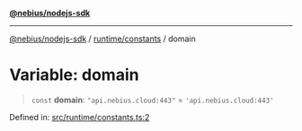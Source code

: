 [**@nebius/nodejs-sdk**](../../../README.md)

---

[@nebius/nodejs-sdk](../../../README.md) / [runtime/constants](../README.md) / domain

# Variable: domain

> `const` **domain**: `"api.nebius.cloud:443"` = `'api.nebius.cloud:443'`

Defined in: [src/runtime/constants.ts:2](https://github.com/nebius/nodejs-sdk/blob/b305f8e478cb0251c26d73900b264b3bd9a5cc58/src/runtime/constants.ts#L2)
